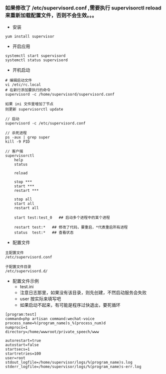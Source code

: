 ### 如果修改了 /etc/supervisord.conf ,需要执行 supervisorctl reload 来重新加载配置文件，否则不会生效。。。

- 安装
```
yum install supervisor
```

- 开启应用
```
systemctl start supervisord
systemctl status supervisord
```

- 开机启动
```
# 编辑启动文件
vi /etc/rc.local
# 在新行添加要执行的命令
supervisord -c /home/supervisord/supervisord.conf
```
 
```
如果 ini 文件里增加了节点 
则更新 supervisorctl update
```

```
// 启动
supervisord -c /etc/supervisord.conf  

// 杀死进程
ps -aux | grep super
kill -9 PID

// 客户端
supervisorctl
    help
    status
    
    reload
    
    stop ***
    start ***
    restart ***
    
    stop all
    start all
    restart all
    
    start test:test_0   ## 启动多个进程中的某个进程
    
    restart test:*   ## 修改了代码，要重启，*代表重启所有进程
    status  test:*   ## 查看状态
```

- 配置文件
```
主配置文件
/etc/supervisord.conf
 
子配置文件目录
/etc/supervisord.d/
```

- 配置文件示例  
     * test.ini
     * 注意日志那里，如果没有该目录，则先创建，不然启动服务会失败
     * user 按实际来填写吧
     * 如果启动不起来，有可能是程序过快退出，要死循环
```
[program:test]
command=php artisan command:wechat-voice
process_name=%(program_name)s_%(process_num)d
numprocs=1
directory=/home/wwwroot/private_speech/www

autorestart=true
autostart=false
startsecs=1
startretries=100
user=root
stdout_logfile=/home/supervisor/logs/%(program_name)s.log
stderr_logfile=/home/supervisor/logs/%(program_name)s-err.log
```
